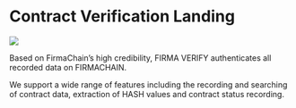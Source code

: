 # Contract Verification Landing
<div style={{display: flex}}>
  <img height="auto" width="auto" src="https://user-images.githubusercontent.com/93243647/225259428-323a4dfc-90a9-475a-9aef-c8a38c7a0dbb.png">
</div>

Based on FirmaChain’s high credibility, FIRMA VERIFY authenticates all recorded data on FIRMACHAIN.

We support a wide range of features including the recording and searching of contract data, extraction of HASH values and contract status recording.
